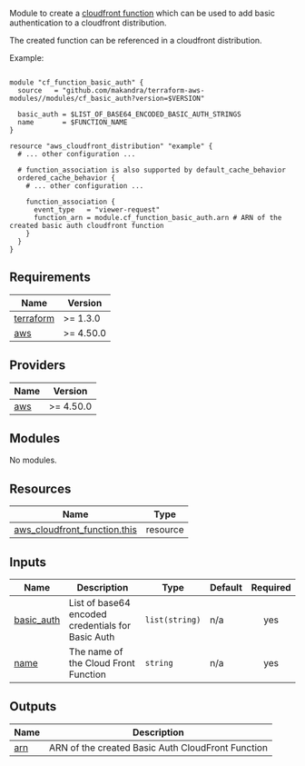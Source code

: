 Module to create a [cloudfront function](https://docs.aws.amazon.com/AmazonCloudFront/latest/DeveloperGuide/cloudfront-functions.html) which can be used to add basic authentication to a cloudfront distribution.

The created function can be referenced in a cloudfront distribution.

Example:
```hcl

module "cf_function_basic_auth" {
  source   = "github.com/makandra/terraform-aws-modules//modules/cf_basic_auth?version=$VERSION"

  basic_auth = $LIST_OF_BASE64_ENCODED_BASIC_AUTH_STRINGS
  name       = $FUNCTION_NAME
}

resource "aws_cloudfront_distribution" "example" {
  # ... other configuration ...

  # function_association is also supported by default_cache_behavior
  ordered_cache_behavior {
    # ... other configuration ...

    function_association {
      event_type   = "viewer-request"
      function_arn = module.cf_function_basic_auth.arn # ARN of the created basic auth cloudfront function
    }
  }
}
```

<!-- BEGINNING OF PRE-COMMIT-TERRAFORM DOCS HOOK -->
## Requirements

| Name | Version |
|------|---------|
| <a name="requirement_terraform"></a> [terraform](#requirement\_terraform) | >= 1.3.0 |
| <a name="requirement_aws"></a> [aws](#requirement\_aws) | >= 4.50.0 |

## Providers

| Name | Version |
|------|---------|
| <a name="provider_aws"></a> [aws](#provider\_aws) | >= 4.50.0 |

## Modules

No modules.

## Resources

| Name | Type |
|------|------|
| [aws_cloudfront_function.this](https://registry.terraform.io/providers/hashicorp/aws/latest/docs/resources/cloudfront_function) | resource |

## Inputs

| Name | Description | Type | Default | Required |
|------|-------------|------|---------|:--------:|
| <a name="input_basic_auth"></a> [basic\_auth](#input\_basic\_auth) | List of base64 encoded credentials for Basic Auth | `list(string)` | n/a | yes |
| <a name="input_name"></a> [name](#input\_name) | The name of the Cloud Front Function | `string` | n/a | yes |

## Outputs

| Name | Description |
|------|-------------|
| <a name="output_arn"></a> [arn](#output\_arn) | ARN of the created Basic Auth CloudFront Function |
<!-- END OF PRE-COMMIT-TERRAFORM DOCS HOOK -->
